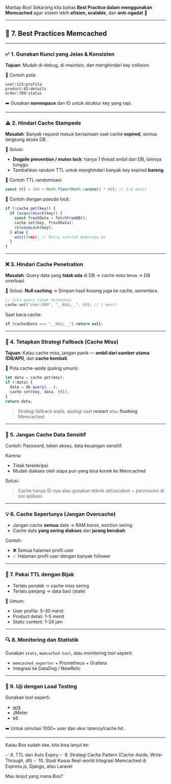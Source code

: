 Mantap Bos! Sekarang kita bahas **Best Practice dalam menggunakan Memcached** agar sistem lebih **efisien, scalable**, dan **anti-ngadat** 🚀

---

## 🧠 **7. Best Practices Memcached**

---

### ✅ 1. **Gunakan Kunci yang Jelas & Konsisten**

**Tujuan**: Mudah di-debug, di-maintain, dan menghindari key collision.

📌 Contoh pola:

```
user:123:profile
product:42:details
order:789:status
```

➡️ Gunakan **namespace** dan ID untuk struktur key yang rapi.

---

### ⚠️ 2. **Hindari Cache Stampede**

**Masalah**: Banyak request masuk bersamaan saat cache **expired**, semua langsung akses DB.

📌 Solusi:

* **Dogpile prevention / mutex lock**: hanya 1 thread ambil dari DB, lainnya tunggu.
* Tambahkan random TTL untuk menghindari banyak key expired **bareng**.

📌 Contoh TTL randomisasi:

```js
const ttl = 300 + Math.floor(Math.random() * 60); // 5–6 menit
```

📌 Contoh dengan pseudo lock:

```js
if (!cache.get(key)) {
  if (acquireLock(key)) {
    const freshData = fetchFromDB();
    cache.set(key, freshData);
    releaseLock(key);
  } else {
    wait(50ms); // Retry setelah beberapa ms
  }
}
```

---

### ❌ 3. **Hindari Cache Penetration**

**Masalah**: Query data yang **tidak ada** di DB → cache miss terus → DB overload.

📌 Solusi: **Null caching** → Simpan hasil kosong juga ke cache, sementara.

```js
// Jika query tidak ditemukan
cache.set("user:999", "__NULL__", 60); // 1 menit
```

Saat baca cache:

```js
if (cachedData === "__NULL__") return null;
```

---

### 🔁 4. **Tetapkan Strategi Fallback (Cache Miss)**

**Tujuan**: Kalau cache miss, jangan panik — **ambil dari sumber utama (DB/API)**, dan **cache kembali**.

📌 Pola cache-aside (paling umum):

```js
let data = cache.get(key);
if (!data) {
  data = db.query(...);
  cache.set(key, data, ttl);
}
return data;
```

> Strategi fallback wajib, apalagi saat **restart** atau **flushing** Memcached.

---

### 🛑 5. **Jangan Cache Data Sensitif**

Contoh: Password, token akses, data keuangan sensitif.

Karena:

* Tidak terenkripsi
* Mudah diakses oleh siapa pun yang bisa konek ke Memcached

Solusi:

> Cache hanya ID-nya atau gunakan teknik obfuscation + permission di sisi aplikasi.

---

### 💡 6. **Cache Seperlunya (Jangan Overcache)**

* Jangan cache **semua** data → RAM boros, eviction sering.
* Cache data **yang sering diakses** dan **jarang berubah**.

Contoh:

* ❌ Semua halaman profil user
* ✅ Halaman profil user dengan banyak follower

---

### 🧹 7. **Pakai TTL dengan Bijak**

* Terlalu pendek → cache miss sering
* Terlalu panjang → data basi (stale)

📌 Umum:

* User profile: 5–30 menit
* Product detail: 1–5 menit
* Static content: 1–24 jam

---

### 🔍 8. **Monitoring dan Statistik**

Gunakan `stats`, `memcached-tool`, atau monitoring tool seperti:

* `memcached_exporter` + Prometheus + Grafana
* Integrasi ke DataDog / NewRelic

---

### 🧪 9. **Uji dengan Load Testing**

Gunakan tool seperti:

* [wrk](https://github.com/wg/wrk)
* JMeter
* k6

➡️ Untuk simulasi 1000+ user dan ukur latency/cache hit.

---

Kalau Bos sudah oke, kita bisa lanjut ke:

✅ 8. TTL dan Auto Expiry
✅ 9. Strategi Cache Pattern (Cache-Aside, Write-Through, dll)
✅ 10. Studi Kasus Real-world Integrasi Memcached di Express.js, Django, atau Laravel

Mau lanjut yang mana Bos?
